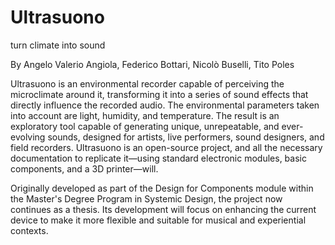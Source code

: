 # Ultrasuono
turn climate into sound

By Angelo Valerio Angiola, Federico Bottari, Nicolò Buselli, Tito Poles

Ultrasuono is an environmental recorder capable of perceiving the microclimate around it,
transforming it into a series of sound effects that directly influence the recorded audio.
The environmental parameters taken into account are light, humidity, and temperature. The
result is an exploratory tool capable of generating unique, unrepeatable, and ever-evolving
sounds, designed for artists, live performers, sound designers, and field recorders.
Ultrasuono is an open-source project, and all the necessary documentation to replicate
it—using standard electronic modules, basic components, and a 3D printer—will.

Originally developed as part of the Design for Components module within the Master's
Degree Program in Systemic Design, the project now continues as a thesis. Its development
will focus on enhancing the current device to make it more flexible and suitable for musical
and experiential contexts.
